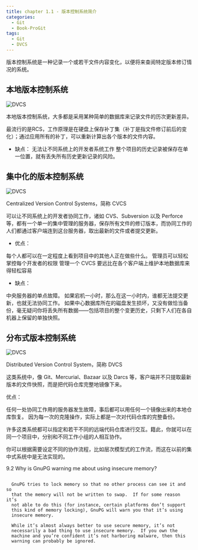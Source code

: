 ```yaml
---
title: chapter 1.1 - 版本控制系统简介
categories: 
  - Git
  - Book-ProGit
tags: 
  - Git
  - DVCS
---
```


版本控制系统是一种记录一个或若干文件内容变化，以便将来查阅特定版本修订情况的系统。

<!--more-->

## 本地版本控制系统 

![DVCS](https://git-scm.com/book/en/v2/images/local.png)

本地版本控制系统，大多都是采用某种简单的数据库来记录文件的历次更新差异。

最流行的是RCS，工作原理是在硬盘上保存补丁集（补丁是指文件修订前后的变化）；通过应用所有的补丁，可以重新计算出各个版本的文件内容。

* 缺点：
无法让不同系统上的开发者系统工作
整个项目的历史记录被保存在单一位置，就有丢失所有历史更新记录的风险。

## 集中化的版本控制系统

![DVCS](https://git-scm.com/book/en/v2/images/centralized.png)

Centralized Version Control Systems，简称 CVCS

可以让不同系统上的开发者协同工作，诸如 CVS、Subversion 以及 Perforce 等，都有一个单一的集中管理的服务器，保存所有文件的修订版本，而协同工作的人们都通过客户端连到这台服务器，取出最新的文件或者提交更新。

* 优点：

每个人都可以在一定程度上看到项目中的其他人正在做些什么。
管理员可以轻松掌控每个开发者的权限
管理一个 CVCS 要远比在各个客户端上维护本地数据库来得轻松容易

* 缺点：

中央服务器的单点故障。
如果宕机一小时，那么在这一小时内，谁都无法提交更新，也就无法协同工作。
如果中心数据库所在的磁盘发生损坏，又没有做恰当备份，毫无疑问你将丢失所有数据——包括项目的整个变更历史，只剩下人们在各自机器上保留的单独快照。

## 分布式版本控制系统

![DVCS](https://git-scm.com/book/en/v2/images/distributed.png)

Distributed Version Control System，简称 DVCS

这类系统中，像 Git、Mercurial、Bazaar 以及 Darcs 等，客户端并不只提取最新版本的文件快照，而是把代码仓库完整地镜像下来。

优点：

任何一处协同工作用的服务器发生故障，事后都可以用任何一个镜像出来的本地仓库恢复。 因为每一次的克隆操作，实际上都是一次对代码仓库的完整备份。

许多这类系统都可以指定和若干不同的远端代码仓库进行交互。籍此，你就可以在同一个项目中，分别和不同工作小组的人相互协作。

你可以根据需要设定不同的协作流程，比如层次模型式的工作流，而这在以前的集中式系统中是无法实现的。


9.2 Why is GnuPG warning me about using insecure memory?
~~~~~~~~~~~~~~~~~~~~~~~~~~~~~~~~~~~~~~~~~~~~~~~~~~~~~~~~

  GnuPG tries to lock memory so that no other process can see it and so
  that the memory will not be written to swap.  If for some reason it’s
  not able to do this (for instance, certain platforms don’t support
  this kind of memory locking), GnuPG will warn you that it’s using
  insecure memory.

  While it’s almost always better to use secure memory, it’s not
  necessarily a bad thing to use insecure memory.  If you own the
  machine and you’re confident it’s not harboring malware, then this
  warning can probably be ignored.
